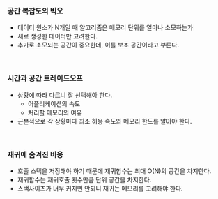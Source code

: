 ###  공간 복잡도의 빅오
- 데이터 원소가 N개일 때 알고리즘은 메모리 단위를 얼마나 소모하는가
- 새로 생성한 데이터만 고려한다.
- 추가로 소모되는 공간이 중요한데, 이를 보조 공간이라고 부른다.

<br>

### 시간과 공간 트레이드오프
- 상황에 따라 다르니 잘 선택해야 한다.
  - 어플리케이션의 속도
  - 처리할 메모리의 여유
- 근본적으로 각 상황마다 최소 허용 속도와 메모리 한도를 알아야 한다.

<br>

### 재귀에 숨겨진 비용
- 호출 스택을 저장해야 하기 때문에 재귀함수는 최대 O(N)의 공간을 차지한다.
- 재귀함수는 재귀호출 횟수만큼 단위 공간을 차지한다.
- 스택사이즈가 너무 커지면 안되니 재귀는 메모리를 고려해야 한다.
